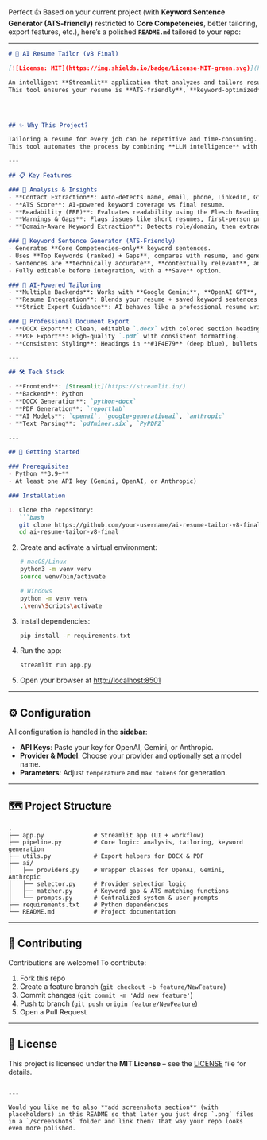 Perfect 👍 Based on your current project (with **Keyword Sentence Generator (ATS-friendly)** restricted to **Core Competencies**, better tailoring, export features, etc.), here’s a polished **`README.md`** tailored to your repo:

---

````markdown
# 🚀 AI Resume Tailor (v8 Final)

[![License: MIT](https://img.shields.io/badge/License-MIT-green.svg)](https://opensource.org/licenses/MIT)

An intelligent **Streamlit** application that analyzes and tailors resumes against job descriptions using powerful AI models.  
This tool ensures your resume is **ATS-friendly**, **keyword-optimized**, and **professionally exportable** in both DOCX and PDF formats.




## ✨ Why This Project?

Tailoring a resume for every job can be repetitive and time-consuming.  
This tool automates the process by combining **LLM intelligence** with ATS checks, ensuring your resume is always aligned with the target job description — **with Core Competencies enhanced automatically**.

---

## 📋 Key Features

### 🔬 Analysis & Insights
- **Contact Extraction**: Auto-detects name, email, phone, LinkedIn, GitHub (regex + AI refinement).
- **ATS Score**: AI-powered keyword coverage vs final resume.
- **Readability (FRE)**: Evaluates readability using the Flesch Reading Ease score.
- **Warnings & Gaps**: Flags issues like short resumes, first-person pronouns, or missing keywords.
- **Domain-Aware Keyword Extraction**: Detects role/domain, then extracts **tools, frameworks, and languages** tailored to that job.

### 🧩 Keyword Sentence Generator (ATS-Friendly)
- Generates **Core Competencies–only** keyword sentences.  
- Uses **Top Keywords (ranked) + Gaps**, compares with resume, and generates only new/needed bullets.  
- Sentences are **technically accurate**, **contextually relevant**, and **ATS-optimized**.  
- Fully editable before integration, with a **Save** option.

### 🤖 AI-Powered Tailoring
- **Multiple Backends**: Works with **Google Gemini**, **OpenAI GPT**, and **Anthropic Claude**.
- **Resume Integration**: Blends your resume + saved keyword sentences seamlessly, avoiding duplication.
- **Strict Expert Guidance**: AI behaves like a professional resume writer, ensuring output looks **native, structured, and polished**.

### 📄 Professional Document Export
- **DOCX Export**: Clean, editable `.docx` with colored section headings.
- **PDF Export**: High-quality `.pdf` with consistent formatting.
- **Consistent Styling**: Headings in **#1F4E79** (deep blue), bullets as `•`.

---

## 🛠️ Tech Stack

- **Frontend**: [Streamlit](https://streamlit.io/)  
- **Backend**: Python  
- **DOCX Generation**: `python-docx`  
- **PDF Generation**: `reportlab`  
- **AI Models**: `openai`, `google-generativeai`, `anthropic`  
- **Text Parsing**: `pdfminer.six`, `PyPDF2`  

---

## 🚀 Getting Started

### Prerequisites
- Python **3.9+**
- At least one API key (Gemini, OpenAI, or Anthropic)

### Installation

1. Clone the repository:
   ```bash
   git clone https://github.com/your-username/ai-resume-tailor-v8-final.git
   cd ai-resume-tailor-v8-final
````

2. Create and activate a virtual environment:

   ```bash
   # macOS/Linux
   python3 -m venv venv
   source venv/bin/activate

   # Windows
   python -m venv venv
   .\venv\Scripts\activate
   ```

3. Install dependencies:

   ```bash
   pip install -r requirements.txt
   ```

4. Run the app:

   ```bash
   streamlit run app.py
   ```

5. Open your browser at [http://localhost:8501](http://localhost:8501)

---

## ⚙️ Configuration

All configuration is handled in the **sidebar**:

* **API Keys**: Paste your key for OpenAI, Gemini, or Anthropic.
* **Provider & Model**: Choose your provider and optionally set a model name.
* **Parameters**: Adjust `temperature` and `max tokens` for generation.

---

## 🗺️ Project Structure

```
.
├── app.py              # Streamlit app (UI + workflow)
├── pipeline.py         # Core logic: analysis, tailoring, keyword generation
├── utils.py            # Export helpers for DOCX & PDF
├── ai/
│   ├── providers.py    # Wrapper classes for OpenAI, Gemini, Anthropic
│   ├── selector.py     # Provider selection logic
│   ├── matcher.py      # Keyword gap & ATS matching functions
│   └── prompts.py      # Centralized system & user prompts
├── requirements.txt    # Python dependencies
└── README.md           # Project documentation
```

---

## 🤝 Contributing

Contributions are welcome!
To contribute:

1. Fork this repo
2. Create a feature branch (`git checkout -b feature/NewFeature`)
3. Commit changes (`git commit -m 'Add new feature'`)
4. Push to branch (`git push origin feature/NewFeature`)
5. Open a Pull Request

---

## 📜 License

This project is licensed under the **MIT License** – see the [LICENSE](LICENSE) file for details.

```

---

Would you like me to also **add screenshots section** (with placeholders) in this README so that later you just drop `.png` files in a `/screenshots` folder and link them? That way your repo looks even more polished.
```
